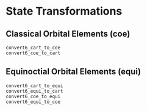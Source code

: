 # State Transformations

## Classical Orbital Elements (coe)

```@docs 
convert6_cart_to_coe
convert6_coe_to_cart
```

## Equinoctial Orbital Elements (equi)
 
```@docs 
convert6_cart_to_equi
convert6_equi_to_cart
convert6_coe_to_equi
convert6_equi_to_coe
```